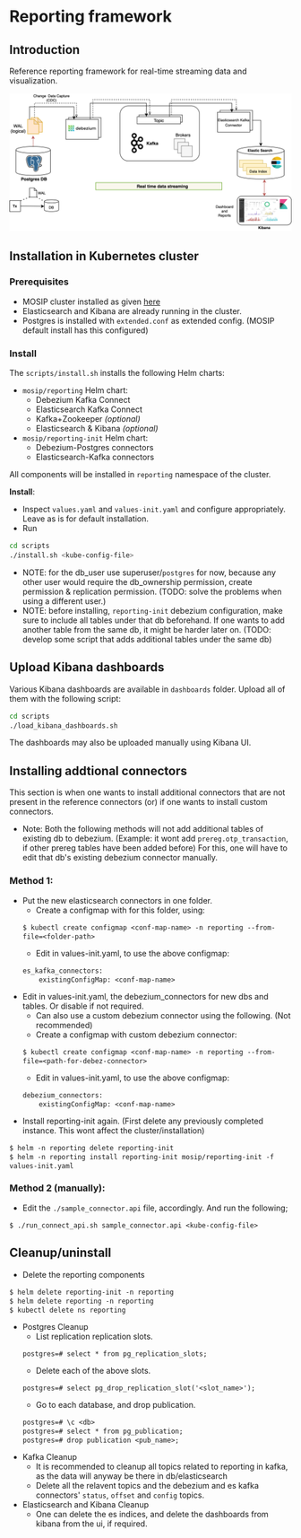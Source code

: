 # Reporting framework

## Introduction
Reference reporting framework for real-time streaming data and visualization.  

![](docs/images/reporting_architecture.png)

## Installation in Kubernetes cluster

### Prerequisites
 
* MOSIP cluster installed as given [here](https://github.com/mosip/mosip-infra/tree/1.2.0_v3/deployment/v3)
* Elasticsearch and Kibana are already running in the cluster. 
* Postgres is installed with `extended.conf` as extended config. (MOSIP default install has this configured)

###  Install
The `scripts/install.sh` installs the following Helm charts:
  - `mosip/reporting` Helm chart:
    - Debezium Kafka Connect
    - Elasticsearch Kafka Connect 
    - Kafka+Zookeeper _(optional)_
    - Elasticsearch & Kibana _(optional)_
  - `mosip/reporting-init` Helm chart:
    - Debezium-Postgres connectors
    - Elasticsearch-Kafka connectors

All components will be installed in `reporting` namespace of the cluster.

**Install**:
- Inspect `values.yaml` and `values-init.yaml` and configure appropriately.  Leave as is for default installation.
- Run
```sh
cd scripts
./install.sh <kube-config-file>
```

- NOTE: for the db_user use superuser/`postgres` for now, because any other user would require the db_ownership permission, create permission & replication permission. (TODO: solve the problems when using a different user.)
- NOTE: before installing, `reporting-init` debezium configuration, make sure to include all tables under that db beforehand. If one wants to add another table from the same db, it might be harder later on. (TODO: develop some script that adds additional tables under the same db)

## Upload Kibana dashboards
Various Kibana dashboards are available in `dashboards` folder.  Upload all of them with the following script:
```sh
cd scripts
./load_kibana_dashboards.sh
```
The dashboards may also be uploaded manually using Kibana UI.

## Installing addtional connectors
This section is when one wants to install additional connectors that are not present in the reference connectors (or) if one wants to install custom connectors.

- Note: Both the following methods will not add additional tables of existing db to debezium. (Example: it wont add `prereg.otp_transaction`, if other prereg tables have been added before) For this, one will have to edit that db's existing debezium connector manually.

### Method 1:
- Put the new elasticsearch connectors in one folder.
    - Create a configmap with for this folder, using:
    ```
    $ kubectl create configmap <conf-map-name> -n reporting --from-file=<folder-path>
    ```
    - Edit in values-init.yaml, to use the above configmap:
    ```
    es_kafka_connectors:
        existingConfigMap: <conf-map-name>
    ```
- Edit in values-init.yaml, the debezium_connectors for new dbs and tables. Or disable if not required.
    - Can also use a custom debezium connector using the following. (Not recommended)
    - Create a configmap with custom debezium connector:
    ```
    $ kubectl create configmap <conf-map-name> -n reporting --from-file=<path-for-debez-connector>
    ```
    - Edit in values-init.yaml, to use the above configmap:
    ```
    debezium_connectors:
        existingConfigMap: <conf-map-name>
    ```
- Install reporting-init again. (First delete any previously completed instance. This wont affect the cluster/installation)
```
$ helm -n reporting delete reporting-init
$ helm -n reporting install reporting-init mosip/reporting-init -f values-init.yaml
```

### Method 2 (manually):

- Edit the `./sample_connector.api` file, accordingly. And run the following;
```
$ ./run_connect_api.sh sample_connector.api <kube-config-file>
```

## Cleanup/uninstall

- Delete the reporting components
```
$ helm delete reporting-init -n reporting
$ helm delete reporting -n reporting
$ kubectl delete ns reporting
```
- Postgres Cleanup
    - List replication replication slots.
    ```
    postgres=# select * from pg_replication_slots;
    ```
    - Delete each of the above slots.
    ```
    postgres=# select pg_drop_replication_slot('<slot_name>');
    ```
    - Go to each database, and drop publication.
    ```
    postgres=# \c <db>
    postgres=# select * from pg_publication;
    postgres=# drop publication <pub_name>;
    ```
- Kafka Cleanup
    - It is recommended to cleanup all topics related to reporting in kafka, as the data will anyway be there in db/elasticsearch
    - Delete all the relavent topics and the debezium and es kafka connectors' `status`, `offset` and `config` topics.
- Elasticsearch and Kibana Cleanup
    - One can delete the es indices, and delete the dashboards from kibana from the ui, if required.
